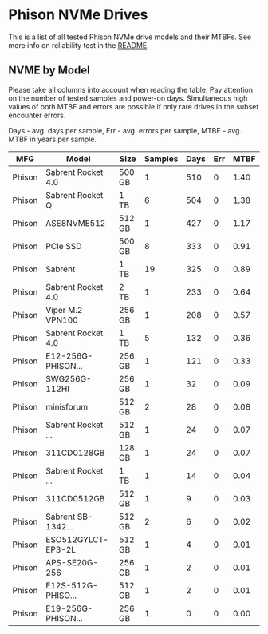 Phison NVMe Drives
==================

This is a list of all tested Phison NVMe drive models and their MTBFs. See more
info on reliability test in the [README](https://github.com/bsdhw/SMART).

NVME by Model
------------

Please take all columns into account when reading the table. Pay attention on the
number of tested samples and power-on days. Simultaneous high values of both MTBF
and errors are possible if only rare drives in the subset encounter errors.

Days - avg. days per sample,
Err  - avg. errors per sample,
MTBF - avg. MTBF in years per sample.

| MFG       | Model              | Size   | Samples | Days  | Err   | MTBF |
|-----------|--------------------|--------|---------|-------|-------|------|
| Phison    | Sabrent Rocket 4.0 | 500 GB | 1       | 510   | 0     | 1.40   |
| Phison    | Sabrent Rocket Q   | 1 TB   | 6       | 504   | 0     | 1.38   |
| Phison    | ASE8NVME512        | 512 GB | 1       | 427   | 0     | 1.17   |
| Phison    | PCIe SSD           | 500 GB | 8       | 333   | 0     | 0.91   |
| Phison    | Sabrent            | 1 TB   | 19      | 325   | 0     | 0.89   |
| Phison    | Sabrent Rocket 4.0 | 2 TB   | 1       | 233   | 0     | 0.64   |
| Phison    | Viper M.2 VPN100   | 256 GB | 1       | 208   | 0     | 0.57   |
| Phison    | Sabrent Rocket 4.0 | 1 TB   | 5       | 132   | 0     | 0.36   |
| Phison    | E12-256G-PHISON... | 256 GB | 1       | 121   | 0     | 0.33   |
| Phison    | SWG256G-112HI      | 256 GB | 1       | 32    | 0     | 0.09   |
| Phison    | minisforum         | 512 GB | 2       | 28    | 0     | 0.08   |
| Phison    | Sabrent Rocket ... | 512 GB | 1       | 24    | 0     | 0.07   |
| Phison    | 311CD0128GB        | 128 GB | 1       | 24    | 0     | 0.07   |
| Phison    | Sabrent Rocket ... | 1 TB   | 1       | 14    | 0     | 0.04   |
| Phison    | 311CD0512GB        | 512 GB | 1       | 9     | 0     | 0.03   |
| Phison    | Sabrent SB-1342... | 512 GB | 2       | 6     | 0     | 0.02   |
| Phison    | ESO512GYLCT-EP3-2L | 512 GB | 1       | 4     | 0     | 0.01   |
| Phison    | APS-SE20G-256      | 256 GB | 1       | 2     | 0     | 0.01   |
| Phison    | E12S-512G-PHISO... | 512 GB | 1       | 2     | 0     | 0.01   |
| Phison    | E19-256G-PHISON... | 256 GB | 1       | 0     | 0     | 0.00   |
